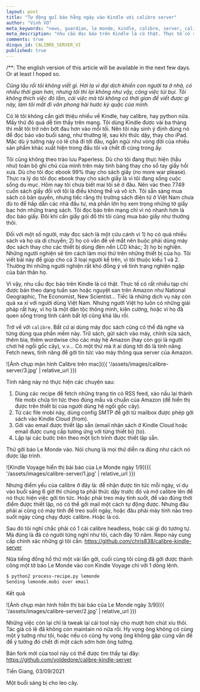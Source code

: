 ```yaml
---
layout: post
title: "Tự động gửi báo hằng ngày vào Kindle với calibre server"
author: "Vinh VO"
meta_keywords: "news, guardian, le monde, kindle, calibre, server, calibre server, automatically, periodically, voyage, báo, tin tức, tự động gửi, cập nhật"
meta_description: "nhu cầu đọc báo trên Kindle là có thật. Thực tế có rất nhiều tạp chí được bán theo dạng tuần san hoặc nguyệt san trên Amazon như National Geographic, The Economist, New Scientist..."
comments: true
disqus_id: CALIBRE_SERVER_VI
published: true
---
```


/**: The english version of this article will be available in the next few days. Or at least I hoped so.

_Cũng lâu rồi tôi không viết gì. Hơi lạ vì đại dịch khiến con người ta ở nhà, có nhiều thời gian hơn, nhưng tôi thì lại không như vậy, công việc túi bụi. Tôi không thích việc đó lắm, cái việc mà tôi không có thời gian để viết được gì này, làm tôi mất đi văn phong hài hước kỳ quặc của mình._

Có lẽ tôi không cần giới thiệu nhiều về Kindle, hay calibre, hay python nữa. Mấy thứ đó quá dễ tìm thấy trên mạng. Tôi dùng Kindle được vài ba tháng thì mắt tôi trở nên bớt đau hơn vào mỗi tối. Nên tôi nảy sinh ý định dùng nó để đọc báo vào buổi sáng, như thường lệ, sau khi thức dậy, thay cho iPad. Mặc dù ý tưởng này có lẽ chả đi tới đâu, ngắn ngủi như vòng đời của nhiều sản phẩm khác xuất hiện trong đầu tôi và chết đi cũng trong ấy.

Tôi cũng không theo trào lưu Paperless. Dù cho tôi đang thực hiện (hầu như) toàn bộ ghi chú của mình trên máy tính bảng thay cho sổ tay giấy hồi xưa. Dù cho tôi đọc ebook 99% thay cho sách giấy (no more war please). Thực ra lý do tôi đọc ebook thay cho sách giấy là vì tôi đang sống cuộc sống du mục. Hôm nay tôi chưa biết mai tôi sẽ ở đâu. Nên vác theo 7749 cuốn sách giấy đối với tôi là điều không thể và vô ích. Tôi sẵn sàng mua sách có bản quyền, nhưng tiếc rằng thị trường sách điện tử ở Việt Nam chưa đủ to để hấp dẫn các nhà đầu tư, mà phần lớn họ xem trọng những tờ giấy bạc hơn những trang sách. Tôi đọc báo trên mạng chỉ vì nó nhanh hơn là đọc báo giấy. Đôi khi cần giấy gói đồ thì tôi cũng mua báo giấy như thường thôi.

Đối với một số người, máy đọc sách là một cứu cánh vì 1) họ có quá nhiều sách và họ ưa di chuyển; 2) họ có vấn đề về mắt nên buộc phải dùng máy đọc sách thay cho các thiết bị dùng đèn nền LCD khác; 3) họ bị nghiện. Những người nghiện sẽ tìm cách làm mọi thứ trên những thiết bị của họ. Tôi viết bài này để giúp cho cả 3 loại người kể trên, vì tôi thuộc kiểu 1 và 2. Thường thì những người nghiện rất khó đồng ý về tình trạng nghiện ngập của bản thân họ.

Vì vậy, nhu cầu đọc báo trên Kindle là có thật. Thực tế có rất nhiều tạp chí được bán theo dạng tuần san hoặc nguyệt san trên Amazon như National Geographic, The Economist, New Scientist... Tiếc là những dịch vụ này còn quá xa xỉ với người dùng Việt Nam. Nhưng người Việt họ luôn có những giải pháp rất hay, vì họ là một dân tộc thông minh, kiên cường, hoặc vì họ đã quen sống trong tình cảnh bất lợi cũng khá lâu rồi.

Trở về với `calibre`. Bất cứ ai dùng máy đọc sách cũng có thể đã nghe và từng dùng qua phần mềm này. Trữ sách, gửi sách vào máy, chỉnh sửa sách, thêm bìa, thêm wordwise cho các máy hệ Amazon (hay còn gọi là người chơi hệ ngồi gốc cây), v.v... Có một thứ mà ít ai dùng tới đó là tính năng Fetch news, tính năng để gởi tin tức vào máy thông qua server của Amazon.

![Ảnh chụp màn hình Calibre trên mac]({{ '/assets/images/calibre-server/3.jpg' | relative_url }})

Tính năng này nó thực hiện các chuyện sau:

1. Dùng các recipe để fetch những trang tin có RSS feed, xào nấu lại thành file mobi chứa tin tức theo đúng mẫu và chuẩn của Amazon (để hiển thị được trên thiết bị của người dùng hệ ngồi gốc cây).
2. Từ các file mobi này, dùng config SMTP để gởi từ mailbox được phép gởi sách vào Kindle Cloud (from).
3. Gởi vào email được thiết lập sẵn (email nhận sách ở Kindle Cloud hoặc email được cung cấp tương ứng với từng thiết bị) (to).
4. Lặp lại các bước trên theo một lịch trình được thiết lập sẵn.

Thử gởi báo Le Monde vào. Nói chung là mọi thứ diễn ra đúng như cách nó được lập trình.

![Kindle Voyage hiển thị bài báo của Le Monde ngày 1/9]({{ '/assets/images/calibre-server/1.jpg' | relative_url }})

Nhưng điểm yếu của calibre ở đây là: để nhận được tin tức mỗi ngày, ví dụ vào buổi sáng 6 giờ thì chúng ta phải thức dậy trước đó và mở calibre lên để nó thực hiện việc gởi tin tức. Hoặc phải treo máy tính suốt, để vào đúng thời điểm được thiết lập, nó có thể gởi mail một cách tự động được. Nhưng đâu phải ai cũng có máy tính để treo suốt ngày, hoặc đâu phải máy tính nào treo suốt ngày cũng chạy được calibre. Hoặc là có.

Sau đó tôi nghĩ chắc phải có 1 cái calibre headless, hoặc cái gì đó tương tự. Mà đúng là đã có người từng nghĩ như tôi, cách đây 10 năm. Repo này cung cấp chính xác những gì tôi cần. https://github.com/chris838/calibre-kindle-server

Nửa tiếng đồng hồ thử một vài lần gởi, cuối cùng tôi cũng đã gởi được thành công một tờ báo Le Monde vào con Kindle Voyage chỉ với 1 dòng lệnh.

```bash
$ python2 process-recipe.py lemonde
Sending lemonde.mobi over email
```

Kết quả 

![Ảnh chụp màn hình hiển thị bài báo của Le Monde ngày 3/9]({{ '/assets/images/calibre-server/2.jpg' | relative_url }})

Những việc còn lại chỉ là tweak lại cái tool này cho mượt hơn chút xíu thôi. Tác giả có lẽ đã không còn maintain nó nữa rồi. Hy vọng ông không có cùng một ý tưởng như tôi, hoặc nếu có cũng hy vọng ông không gặp cùng vấn đề để ý tưởng đó chết đi một cách sớm hơn ông tưởng.

Bản fork mới của tool này có thể được tìm thấy tại đây: https://github.com/voldedore/calibre-kindle-server

Tiền Giang, 03/09/2021

Một buổi sáng bị cho leo cây.
